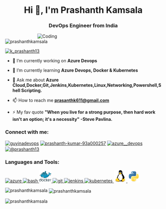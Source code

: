 
<h1 align="center">Hi 👋, I'm Prashanth Kamsala</h1>
<h3 align="center">DevOps Engineer from India</h3>
<img align="right" alt="Coding" width="400" src="https://media.giphy.com/media/xTk9ZZvJbApGt3vy3C/giphy.gif">


<p align="left"> <img src="https://komarev.com/ghpvc/?username=prashanthkamsala&label=Profile%20views&color=0e75b6&style=flat" alt="prashanthkamsala" /> </p>

<p align="left"> <a href="https://twitter.com/k_prashanth13" target="blank"><img src="https://img.shields.io/twitter/follow/k_prashanth13?logo=twitter&style=for-the-badge" alt="k_prashanth13" /></a> </p>

- 🔭 I’m currently working on **Azure Devops**

- 🌱 I’m currently learning **Azure Devops, Docker & Kubernetes**

- 💬 Ask me about **Azure Cloud,Docker,Git,Jenkins,Kubernetes,Linux,Networking,Powershell,Shell Scripting.**

- 📫 How to reach me **prasanthk611@gmail.com**

- ⚡ My fav quote **"When you live for a strong purpose, then hard work isn't an option; it's a necessity"  -Steve Pavlina.**

<h3 align="left">Connect with me:</h3>
<p align="left">
<a href="https://twitter.com/guyinadevops" target="blank"><img align="center" src="https://raw.githubusercontent.com/rahuldkjain/github-profile-readme-generator/master/src/images/icons/Social/twitter.svg" alt="guyinadevops" height="30" width="40" /></a>
<a href="https://linkedin.com/in/prashanth-kumar-93a000257" target="blank"><img align="center" src="https://raw.githubusercontent.com/rahuldkjain/github-profile-readme-generator/master/src/images/icons/Social/linked-in-alt.svg" alt="prashanth-kumar-93a000257" height="30" width="40" /></a>
<a href="https://instagram.com/azure__devops" target="blank"><img align="center" src="https://raw.githubusercontent.com/rahuldkjain/github-profile-readme-generator/master/src/images/icons/Social/instagram.svg" alt="azure__devops" height="30" width="40" /></a>
<a href="https://hashnode.com/@prashanth13" target="blank"><img align="center" src="https://raw.githubusercontent.com/rahuldkjain/github-profile-readme-generator/master/src/images/icons/Social/hashnode.svg" alt="@prashanth13" height="30" width="40" /></a>
</p>

<h3 align="left">Languages and Tools:</h3>
<p align="left"> <a href="https://azure.microsoft.com/en-in/" target="_blank" rel="noreferrer"> <img src="https://www.vectorlogo.zone/logos/microsoft_azure/microsoft_azure-icon.svg" alt="azure" width="40" height="40"/> </a> <a href="https://www.gnu.org/software/bash/" target="_blank" rel="noreferrer"> <img src="https://www.vectorlogo.zone/logos/gnu_bash/gnu_bash-icon.svg" alt="bash" width="40" height="40"/> </a> <a href="https://www.docker.com/" target="_blank" rel="noreferrer"> <img src="https://raw.githubusercontent.com/devicons/devicon/master/icons/docker/docker-original-wordmark.svg" alt="docker" width="40" height="40"/> </a> <a href="https://git-scm.com/" target="_blank" rel="noreferrer"> <img src="https://www.vectorlogo.zone/logos/git-scm/git-scm-icon.svg" alt="git" width="40" height="40"/> </a> <a href="https://www.jenkins.io" target="_blank" rel="noreferrer"> <img src="https://www.vectorlogo.zone/logos/jenkins/jenkins-icon.svg" alt="jenkins" width="40" height="40"/> </a> <a href="https://kubernetes.io" target="_blank" rel="noreferrer"> <img src="https://www.vectorlogo.zone/logos/kubernetes/kubernetes-icon.svg" alt="kubernetes" width="40" height="40"/> </a> <a href="https://www.linux.org/" target="_blank" rel="noreferrer"> <img src="https://raw.githubusercontent.com/devicons/devicon/master/icons/linux/linux-original.svg" alt="linux" width="40" height="40"/> </a> <a href="https://www.python.org" target="_blank" rel="noreferrer"> <img src="https://raw.githubusercontent.com/devicons/devicon/master/icons/python/python-original.svg" alt="python" width="40" height="40"/> </a> </p>

<p><img align="left" src="https://github-readme-stats.vercel.app/api/top-langs?username=prashanthkamsala&show_icons=true&locale=en&layout=compact" alt="prashanthkamsala" /></p>

<p>&nbsp;<img align="center" src="https://github-readme-stats.vercel.app/api?username=prashanthkamsala&show_icons=true&locale=en" alt="prashanthkamsala" /></p>

<p><img align="center" src="https://github-readme-streak-stats.herokuapp.com/?user=prashanthkamsala&" alt="prashanthkamsala" /></p>

